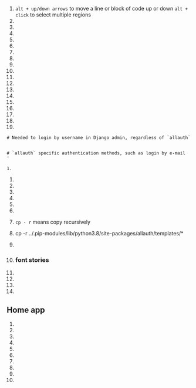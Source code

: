   1.  `alt + up/down arrows` to move a line or block of code up or down
        `alt + click` to select multiple regions
1.      
1.      
1.                     
1.  
1.          
1.          
1.          
1. 
1.  
1.  
1.  
1.  
1.  
1.  
1.  
1.  
1.  
1.  

   

    # Needed to login by username in Django admin, regardless of `allauth`
    

    # `allauth` specific authentication methods, such as login by e-mail
    '

    1.  
   1. 
   1.  
   1.  
   1.  
   1.  
   1.  
   1.   `cp - r` means copy recursively
   1.   cp -r ../.pip-modules/lib/python3.8/site-packages/allauth/templates/*
            
1.          
1.  
    ### font stories  
1.   
1.       
1.  
1.      

## Home app
1.      
1.                
1.      
1.      
1.                     
1.  
1.          
1.          
1.          
1.          